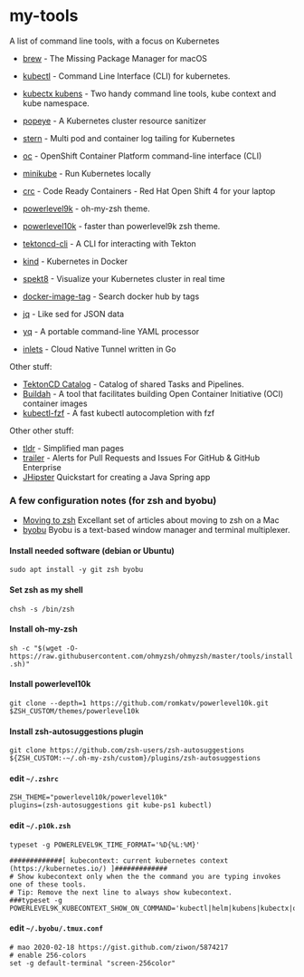 # my-tools
A list of command line tools, with a focus on Kubernetes

- [brew](https://brew.sh/) - The Missing Package Manager for macOS
- [kubectl](https://kubernetes.io/docs/tasks/tools/install-kubectl/) - Command Line Interface (CLI) for kubernetes.
- [kubectx kubens](https://github.com/ahmetb/kubectx) - Two handy command line tools, kube context and kube namespace.
- [popeye](https://github.com/derailed/popeye) - A Kubernetes cluster resource sanitizer
- [stern](https://github.com/wercker/stern) - Multi pod and container log tailing for Kubernetes
- [oc](https://docs.openshift.com/container-platform/4.3/cli_reference/openshift_cli/getting-started-cli.html) - OpenShift Container Platform command-line interface (CLI)
- [minikube](https://kubernetes.io/docs/setup/learning-environment/minikube/) - Run Kubernetes locally
- [crc](https://cloud.redhat.com/openshift/install/crc/installer-provisioned) - Code Ready Containers - Red Hat Open Shift 4 for your laptop
- [powerlevel9k](https://github.com/Powerlevel9k/powerlevel9k) - oh-my-zsh theme.
- [powerlevel10k](https://github.com/romkatv/powerlevel10k) - faster than powerlevel9k zsh theme.
- [tektoncd-cli](https://github.com/tektoncd/cli) - A CLI for interacting with Tekton
- [kind](https://github.com/kubernetes-sigs/kind) - Kubernetes in Docker
- [spekt8](https://github.com/spekt8/spekt8) - Visualize your Kubernetes cluster in real time
- [docker-image-tag](https://github.com/stefanwalther/docker-image-tag) - Search docker hub by tags

- [jq](https://stedolan.github.io/jq/) - Like sed for JSON data
- [yq](https://github.com/mikefarah/yq) - A portable command-line YAML processor
- [inlets](https://github.com/inlets/inlets) - Cloud Native Tunnel written in Go

Other stuff:

- [TektonCD Catalog](https://github.com/tektoncd/catalog) - Catalog of shared Tasks and Pipelines.
- [Buildah](https://github.com/containers/buildah/) - A tool that facilitates building Open Container Initiative (OCI) container images
- [kubectl-fzf](http://bit.ly/2Nf6Ktq) - A fast kubectl autocompletion with fzf

Other other stuff:

- [tldr](https://tldr.sh/) - Simplified man pages
- [trailer](https://github.com/ptsochantaris/trailer) - Alerts for Pull Requests and Issues For GitHub & GitHub Enterprise
- [JHipster](https://www.jhipster.tech/) Quickstart for creating a Java Spring app

### A few configuration notes (for zsh and byobu)

- [Moving to zsh](https://scriptingosx.com/2019/06/moving-to-zsh/) Excellant set of articles about moving to zsh on a Mac
- [byobu](https://byobu.org/news.html) Byobu is a text-based window manager and terminal multiplexer.

#### Install needed software (debian or Ubuntu)
`sudo apt install -y git zsh byobu`

#### Set zsh as my shell
`chsh -s /bin/zsh`

#### Install oh-my-zsh
`sh -c "$(wget -O- https://raw.githubusercontent.com/ohmyzsh/ohmyzsh/master/tools/install.sh)"`

#### Install powerlevel10k
`git clone --depth=1 https://github.com/romkatv/powerlevel10k.git $ZSH_CUSTOM/themes/powerlevel10k`

#### Install zsh-autosuggestions plugin
`git clone https://github.com/zsh-users/zsh-autosuggestions ${ZSH_CUSTOM:-~/.oh-my-zsh/custom}/plugins/zsh-autosuggestions`

#### edit `~/.zshrc`
```
ZSH_THEME="powerlevel10k/powerlevel10k"
plugins=(zsh-autosuggestions git kube-ps1 kubectl)
```

#### edit `~/.p10k.zsh`
```
typeset -g POWERLEVEL9K_TIME_FORMAT='%D{%L:%M}'

#############[ kubecontext: current kubernetes context (https://kubernetes.io/) ]#############
# Show kubecontext only when the the command you are typing invokes one of these tools.
# Tip: Remove the next line to always show kubecontext.
###typeset -g POWERLEVEL9K_KUBECONTEXT_SHOW_ON_COMMAND='kubectl|helm|kubens|kubectx|oc'

```

#### edit `~/.byobu/.tmux.conf`
```
# mao 2020-02-18 https://gist.github.com/ziwon/5874217
# enable 256-colors
set -g default-terminal "screen-256color"
```
